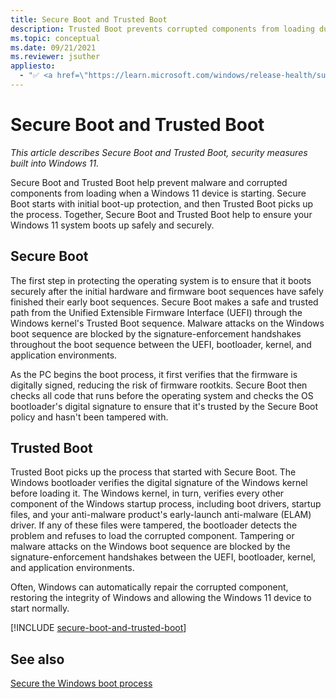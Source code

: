 ```yaml
---
title: Secure Boot and Trusted Boot
description: Trusted Boot prevents corrupted components from loading during the boot-up process in Windows 11
ms.topic: conceptual
ms.date: 09/21/2021
ms.reviewer: jsuther
appliesto:
  - "✅ <a href=\"https://learn.microsoft.com/windows/release-health/supported-versions-windows-client\" target=\"_blank\">Windows 11</a>"
---
```


# Secure Boot and Trusted Boot

*This article describes Secure Boot and Trusted Boot, security measures built into Windows 11.*

Secure Boot and Trusted Boot help prevent malware and corrupted components from loading when a Windows 11 device is starting. Secure Boot starts with initial boot-up protection, and then Trusted Boot picks up the process. Together, Secure Boot and Trusted Boot help to ensure your Windows 11 system boots up safely and securely.

## Secure Boot

The first step in protecting the operating system is to ensure that it boots securely after the initial hardware and firmware boot sequences have safely finished their early boot sequences. Secure Boot makes a safe and trusted path from the Unified Extensible Firmware Interface (UEFI) through the Windows kernel's Trusted Boot sequence. Malware attacks on the Windows boot sequence are blocked by the signature-enforcement handshakes throughout the boot sequence between the UEFI, bootloader, kernel, and application environments.

As the PC begins the boot process, it first verifies that the firmware is digitally signed, reducing the risk of firmware rootkits. Secure Boot then checks all code that runs before the operating system and checks the OS bootloader's digital signature to ensure that it's trusted by the Secure Boot policy and hasn't been tampered with.

## Trusted Boot

Trusted Boot picks up the process that started with Secure Boot. The Windows bootloader verifies the digital signature of the Windows kernel before loading it. The Windows kernel, in turn, verifies every other component of the Windows startup process, including boot drivers, startup files, and your anti-malware product's early-launch anti-malware (ELAM) driver. If any of these files were tampered, the bootloader detects the problem and refuses to load the corrupted component. Tampering or malware attacks on the Windows boot sequence are blocked by the signature-enforcement handshakes between the UEFI, bootloader, kernel, and application environments.

Often, Windows can automatically repair the corrupted component, restoring the integrity of Windows and allowing the Windows 11 device to start normally.

[!INCLUDE [secure-boot-and-trusted-boot](../../../../includes/licensing/secure-boot-and-trusted-boot.md)]

## See also

[Secure the Windows boot process](secure-the-windows-10-boot-process.md)
